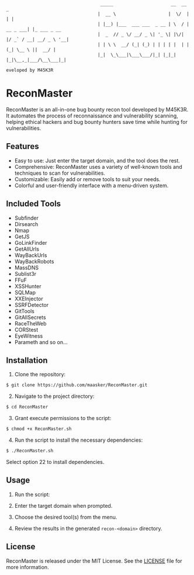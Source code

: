                                         _____                      __  __           _            
                                       |  __ \                    |  \/  |         | |           
                                       | |__) |___  ___ ___  _ __ | \  / | __ _ ___| |_ ___ _ __ 
                                       |  _  // _ \/ __/ _ \| '_ \| |\/| |/ _` / __| __/ _ \ '__|
                                       | | \ \  __/ (_| (_) | | | | |  | | (_| \__ \ ||  __/ |   
                                       |_|  \_\___|\___\___/|_| |_|_|  |_|\__,_|___/\__\___|_|                                     
                                                                            eveloped by M45K3R

# ReconMaster

ReconMaster is an all-in-one bug bounty recon tool developed by M45K3R. It automates the process of reconnaissance and vulnerability scanning, helping ethical hackers and bug bounty hunters save time while hunting for vulnerabilities.

## Features

- Easy to use: Just enter the target domain, and the tool does the rest.
- Comprehensive: ReconMaster uses a variety of well-known tools and techniques to scan for vulnerabilities.
- Customizable: Easily add or remove tools to suit your needs.
- Colorful and user-friendly interface with a menu-driven system.

## Included Tools

- Subfinder
- Dirsearch
- Nmap
- GetJS
- GoLinkFinder
- GetAllUrls
- WayBackUrls
- WayBackRobots
- MassDNS
- Sublist3r
- FFuF
- XSSHunter
- SQLMap
- XXEInjector
- SSRFDetector
- GitTools
- GitAllSecrets
- RaceTheWeb
- CORStest
- EyeWitness
- Parameth
and so on...

## Installation

1. Clone the repository:

```bash
$ git clone https://github.com/maasker/ReconMaster.git
```

2. Navigate to the project directory:
```bash
$ cd ReconMaster
```

3. Grant execute permissions to the script:
```bash
$ chmod +x ReconMaster.sh
```

4. Run the script to install the necessary dependencies:
```bash
$ ./ReconMaster.sh
```

Select option 22 to install dependencies.

## Usage

1. Run the script:

2. Enter the target domain when prompted.

3. Choose the desired tool(s) from the menu.

4. Review the results in the generated `recon-<domain>` directory.

## License

ReconMaster is released under the MIT License. See the [LICENSE](LICENSE) file for more information.
